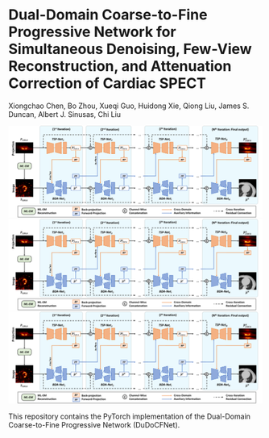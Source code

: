 # Dual-Domain Coarse-to-Fine Progressive Network for Simultaneous Denoising, Few-View Reconstruction, and Attenuation Correction of Cardiac SPECT

Xiongchao Chen, Bo Zhou, Xueqi Guo, Huidong Xie, Qiong Liu, James S. Duncan, Albert J. Sinusas, Chi Liu

![image](IMAGE/Figure_1.png)
![image](IMAGE/Figure_1.png)
![image](IMAGE/Figure_1.png)

This repository contains the PyTorch implementation of the Dual-Domain Coarse-to-Fine Progressive Network (DuDoCFNet).




